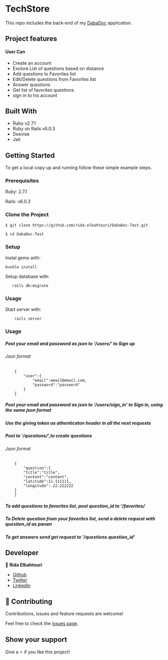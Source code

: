 # TechStore

This repo includes the back-end of my [DabaDoc](https://github.com/rida-elbahtouri/DabaDoc-FrontEnd) application.

## Project features

#### User Can

- Create an account
- Exolore List of questions based on distance
- Add questions to Favorites list
- Edit/Delete questions from Favorites list
- Answer questions
- Get list of favorites questions
- sign in to his account

## Built With

- Ruby v2.7.1
- Ruby on Rails v6.0.3
- Desvise
- Jwt

## Getting Started

To get a local copy up and running follow these simple example steps.

### Prerequisites

Ruby: 2.7.1

Rails: v6.0.3

### Clone the Project

```
$ git clone https://github.com/rida-elbahtouri/DabaDoc-Test.git

$ cd DabaDoc-Test
```

### Setup

Instal gems with:

```
bundle install
```

Setup database with:

```
   rails db:migrate
```

### Usage

Start server with:

```
    rails server
```

### Usage

##### Post your email and password as json to '/users/' to Sign up

###### Json format

```
    {
        "user":{
            "email":email@email.com,
            "password":"password"
        }
    }
```

##### Post your email and password as json to '/users/sign_in' to Sign in, using the same json format

##### Use the giving token as athenticaton header in all the next requests

##### Post to '/questions/',to create questions

###### Json format

```
    {
        "question":{
        "title":"title",
        "content":"content",
        "latitude":11.111111,
        "longitude":-22.222222
    }
    }
```

##### To add questions to favorites list, post question_id to '/favorites/

##### To Delete question from your favorites list, send a delete request with question_id as param

##### To get answers send get request to '/questions.question_id'

## Developer

👤 **Rida Elbahtouri**

- [Github](https://github.com/rida-elbahtouri)
- [Twitter](https://twitter.com/RElbahtouri)
- [Linkedin](https://www.linkedin.com/in/rida-elbahtouri/)

## 🤝 Contributing

Contributions, issues and feature requests are welcome!

Feel free to check the <a href="https://github.com/rida-elbahtouri/DabaDoc-Test/issues" target="_blank">issues page</a>.

## Show your support

Give a ⭐️ if you like this project!
